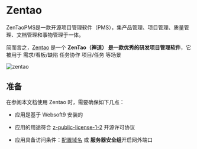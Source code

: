 # Zentao

ZenTaoPMS是一款开源项目管理软件（PMS），集产品管理、项目管理、质量管理、文档管理和事物管理于一体。

简而言之，[Zentao](https://www.zentao.net/) 是一个 **ZenTao（禅道） 是一款优秀的研发项目管理软件**，它被用于 需求/看板/缺陷 任务协作 项目/任务  等场景


![zentao](https://libs.websoft9.com/Websoft9/DocsPicture/zh/zentao/zentao-gui-websoft9.png)


## 准备

在参阅本文档使用 Zentao 时，需要确保如下几点：

- 应用是基于 Websoft9 安装的

- 应用的用途符合 [z-public-license-1-2](http://zpl.pub/) 开源许可协议

- 应用具备访问条件：[配置域名](./guide/appsetdomain) 或 **服务器安全组**开启网外端口